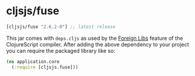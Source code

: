 # cljsjs/fuse

[](dependency)
```clojure
[cljsjs/fuse "2.6.2-0"] ;; latest release
```
[](/dependency)

This jar comes with `deps.cljs` as used by the [Foreign Libs][flibs] feature
of the ClojureScript compiler. After adding the above dependency to your project
you can require the packaged library like so:

```clojure
(ns application.core
  (:require [cljsjs.fuse]))
```

[flibs]: https://github.com/clojure/clojurescript/wiki/Packaging-Foreign-Dependencies
